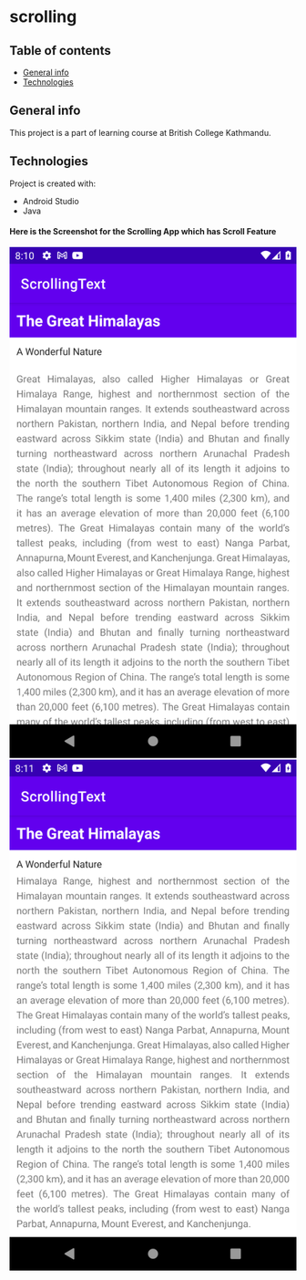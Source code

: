 # scrolling

## Table of contents
* [General info](#general-info)
* [Technologies](#technologies)


## General info
This project is a part of learning course at British College Kathmandu.
	
## Technologies
Project is created with:
* Android Studio
* Java
	
#### Here is the Screenshot for the Scrolling App which has Scroll Feature
![screenshot](scroll1.png)
![screenshot](scroll2.png)

